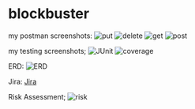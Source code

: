 # blockbuster
my postman screenshots:
![put](https://ibb.co/BV1ny65.jpeg)
![delete](https://ibb.co/VVbBQH7)
![get](https://ibb.co/98jxVPr)
![post](https://ibb.co/FkrGNq4)

my testing screenshots;
![JUnit](https://ibb.co/fGkTMvQ)
![coverage](https://ibb.co/r29wTpF)

ERD:
![ERD](https://ibb.co/s39bGqQ)

Jira:
[Jira](https://dfesw2.atlassian.net/jira/software/projects/BLOC/boards/2/roadmap?assignee=unassigned&selectedIssue=BLOC-6&shared=&atlOrigin=eyJpIjoiYmFiODRlNGY2MDQ4NDM4Y2I0MTY1NTQ2YTRlZTM5ODQiLCJwIjoiaiJ9)

Risk Assessment;
![risk](https://ibb.co/02RL624)

